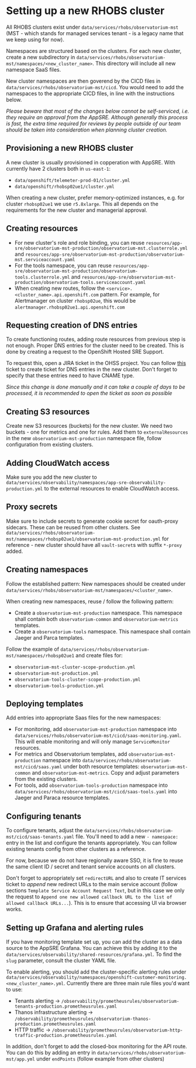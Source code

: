 # Setting up a new RHOBS cluster
All RHOBS clusters exist under `data/services/rhobs/observatorium-mst` (MST - which stands for managed services tenant - is a legacy name that we keep using for now).

Namespaces are structured based on the clusters. For each new cluster, create a new subdirectory in `data/services/rhobs/observatorium-mst/namespaces/<new_cluster_name>`. This directory will include all new namespace SaaS files.

New cluster namespaces are then goverend by the CICD files in `data/services/rhobs/observatorium-mst/cicd`. You would need to add the namespaces to the appropriate CICD files, in line with the instructions below.

_Please beware that most of the changes below cannot be self-serviced, i.e. they require an approval from the AppSRE. Although generally this process is fast, the extra time required for reviews by people outside of our team should be taken into consideration when planning cluster creation._

## Provisioning a new RHOBS cluster
A new cluster is usually provisioned in copperation with AppSRE. With currently have 2 clusters both in `us-east-1`:
- `data/openshift/telemeter-prod-01/cluster.yml`
- `data/openshift/rhobsp02ue1/cluster.yml`

When creating a new cluster, prefer memory-optimized instances, e.g. for cluster `rhobsp02ue1` we use `r5.8xlarge`. This all depends on the requirements for the new cluster and managerial approval.

## Creating resources
- For new cluster's role and role binding, you can reuse `resources/app-sre/observatorium-mst-production/observatorium-mst.clusterrole.yml` and `resources/app-sre/observatorium-mst-production/observatorium-mst.serviceaccount.yaml`
- For the tools namespace, you can reuse `resources/app-sre/observatorium-mst-production/observatorium-tools.clusterrole.yml` and `resources/app-sre/observatorium-mst-production/observatorium-tools.serviceaccount.yaml`
- When creating new routes, follow the `<service>.<cluster_name>.api.openshift.com` pattern. For example, for Alertmanager on cluster `rhobsp02ue`, this would be `alertmanager.rhobsp02ue1.api.openshift.com`

## Requesting creation of DNS entries
To create functioning routes, adding route resources from previous step is not enough. Proper DNS entries for the cluster need to be created. This is done by creating a request to the OpenShift Hosted SRE Support.

To request this, open a JIRA ticket in the OHSS project. You can follow [this](https://issues.redhat.com/browse/OHSS-14411) ticket to create ticket for DNS entries in the new cluster. Don't forget to specify that these entries need to have CNAME type.

_Since this change is done manually and it can take a couple of days to be processed, it is recommended to open the ticket as soon as possible_

## Creating S3 resources
Create new S3 resources (buckets) for the new cluster. We need two buckets - one for metrics and one for rules. Add them to `externalResources` in the new `observatorium-mst-production` namespace file, follow configuration from existing clusters.

## Adding CloudWatch access
Make sure you add the new cluster to `data/services/observability/namespaces/app-sre-observability-production.yml` to the external resources to enable CloudWatch access.

## Proxy secrets
Make sure to include secrets to generate cookie secret for oauth-proxy sidecars. These can be reused from other clusters. See `data/services/rhobs/observatorium-mst/namespaces/rhobsp02ue1/observatorium-mst-production.yml` for reference - new cluster should have all `vault-secret`s with suffix `*-proxy` added.

## Creating namespaces
Follow the established pattern: New namespaces should be created under `data/services/rhobs/observatorium-mst/namespaces/<cluster_name>`.

When creating new namespaces, reuse / follow the following pattern:
- Create a `observatorium-mst-production` namespace. This namespace shall contain both `observatorium-common` and `observatorium-metrics` templates.
- Create a `observatorium-tools` namespace. This namespace shall contain Jaeger and Parca templates.

Follow the example of `data/services/rhobs/observatorium-mst/namespaces/rhobsp02ue1` and create files for:
- `observatorium-mst-cluster-scope-production.yml`
- `observatorium-mst-production.yml`
- `observatorium-tools-cluster-scope-production.yml`
- `observatorium-tools-production.yml`

## Deploying templates
Add entries into appropriate Saas files for the new namespaces:
- For monitoring, add `observatorium-mst-production` namespace into `data/services/rhobs/observatorium-mst/cicd/saas-monitoring.yaml`. This will enable monitoring and will only manage `ServiceMonitor` resources.
- For metrics and Observatorium templates, add `observatorium-mst-production` namespace into `data/services/rhobs/observatorium-mst/cicd/saas.yaml` under both resource templates: `observatorium-mst-common` and `observatorium-mst-metrics`. Copy and adjust parameters from the existing clusters.
- For tools, add `observatorium-tools-production` namespace into `data/services/rhobs/observatorium-mst/cicd/saas-tools.yaml` into Jaeger and Paraca resource templates.

## Configuring tenants
To configure tenants, adjust the `data/services/rhobs/observatorium-mst/cicd/saas-tenants.yaml` file. You'll need to add a new `- namespace:` entry in the list and configure the tenants appropriately. You can follow existing tenants config from other clusters as a reference.

For now, because we do not have regionally aware SSO, it is fine to reuse the same client ID / secret and tenant service accounts on all clusters.

Don't forget to appropriately set `redirectURL` and also to create IT services ticket to _append_ new redirect URLs to the main service account (follow sections `Template Service Account Request Text`, but in this case we only the request to `Append one new allowed callback URL to the list of allowed callback URLs...`). This is to ensure that accessing UI via browser works.

## Setting up Grafana and alerting rules
If you have monitoring template set up, you can add the cluster as a data source to the AppSRE Grafana. You can achieve this by adding it to the `data/services/observability/shared-resources/grafana.yml`. To find the `slug` parameter, consult the cluster YAML file.

To enable alerting, you should add the cluster-specific alerting rules under `data/services/observability/namespaces/openshift-customer-monitoring.<new_cluster_name>.yml`. Currently there are three main rule files you'd want to use:
- Tenants alerting -> `/observability/prometheusrules/observatorium-tenants-production.prometheusrules.yaml`
- Thanos infrastructure alerting -> `/observability/prometheusrules/observatorium-thanos-production.prometheusrules.yaml`
- HTTP traffic -> `/observability/prometheusrules/observatorium-http-traffic-production.prometheusrules.yaml`

In addition, don't forget to add the closed-box monitoring for the API route. You can do this by adding an entry in `data/services/rhobs/observatorium-mst/app.yml` under `endPoints` (follow example from other clusters)
